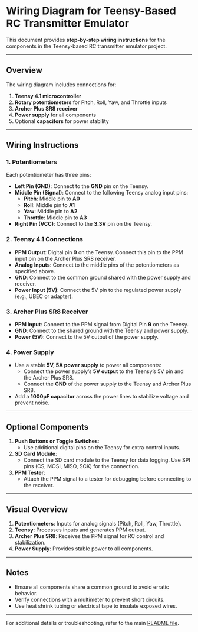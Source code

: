 # Wiring Diagram for Teensy-Based RC Transmitter Emulator

This document provides **step-by-step wiring instructions** for the components in the Teensy-based RC transmitter emulator project.

---

## Overview
The wiring diagram includes connections for:
1. **Teensy 4.1 microcontroller**
2. **Rotary potentiometers** for Pitch, Roll, Yaw, and Throttle inputs
3. **Archer Plus SR8 receiver**
4. **Power supply** for all components
5. Optional **capacitors** for power stability

---

## Wiring Instructions

### **1. Potentiometers**
Each potentiometer has three pins:
- **Left Pin (GND)**: Connect to the **GND** pin on the Teensy.
- **Middle Pin (Signal)**: Connect to the following Teensy analog input pins:
  - **Pitch**: Middle pin to **A0**
  - **Roll**: Middle pin to **A1**
  - **Yaw**: Middle pin to **A2**
  - **Throttle**: Middle pin to **A3**
- **Right Pin (VCC)**: Connect to the **3.3V** pin on the Teensy.

### **2. Teensy 4.1 Connections**
- **PPM Output**: Digital pin **9** on the Teensy. Connect this pin to the PPM input pin on the Archer Plus SR8 receiver.
- **Analog Inputs**: Connect to the middle pins of the potentiometers as specified above.
- **GND**: Connect to the common ground shared with the power supply and receiver.
- **Power Input (5V)**: Connect the 5V pin to the regulated power supply (e.g., UBEC or adapter).

### **3. Archer Plus SR8 Receiver**
- **PPM Input**: Connect to the PPM signal from Digital Pin **9** on the Teensy.
- **GND**: Connect to the shared ground with the Teensy and power supply.
- **Power (5V)**: Connect to the 5V output of the power supply.

### **4. Power Supply**
- Use a stable **5V, 5A power supply** to power all components:
  - Connect the power supply’s **5V output** to the Teensy’s 5V pin and the Archer Plus SR8.
  - Connect the **GND** of the power supply to the Teensy and Archer Plus SR8.
- Add a **1000µF capacitor** across the power lines to stabilize voltage and prevent noise.

---

## Optional Components
1. **Push Buttons or Toggle Switches**:
   - Use additional digital pins on the Teensy for extra control inputs.
2. **SD Card Module**:
   - Connect the SD card module to the Teensy for data logging. Use SPI pins (CS, MOSI, MISO, SCK) for the connection.
3. **PPM Tester**:
   - Attach the PPM signal to a tester for debugging before connecting to the receiver.

---

## Visual Overview
1. **Potentiometers**: Inputs for analog signals (Pitch, Roll, Yaw, Throttle).
2. **Teensy**: Processes inputs and generates PPM output.
3. **Archer Plus SR8**: Receives the PPM signal for RC control and stabilization.
4. **Power Supply**: Provides stable power to all components.

---

## Notes
- Ensure all components share a common ground to avoid erratic behavior.
- Verify connections with a multimeter to prevent short circuits.
- Use heat shrink tubing or electrical tape to insulate exposed wires.

---

For additional details or troubleshooting, refer to the main [README file](README.md).

